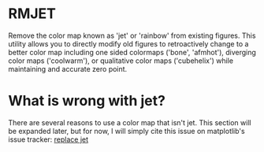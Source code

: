 RMJET
=====

Remove the color map known as 'jet' or 'rainbow' from existing figures. This
utility allows you to directly modify old figures to retroactively change to a
better color map including one sided colormaps ('bone', 'afmhot'), diverging
color maps ('coolwarm'), or qualitative color maps ('cubehelix') while
maintaining and accurate zero point.

What is wrong with jet?
========================

There are several reasons to use a color map that isn't jet. This section will
be expanded later, but for now, I will simply cite this issue on matplotlib's
issue tracker: [replace
jet](https://github.com/matplotlib/matplotlib/issues/875)
